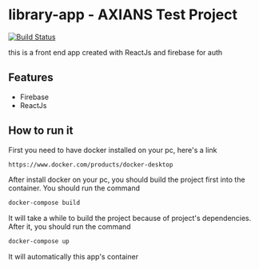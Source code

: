# library-app - AXIANS Test Project

[![Build Status](https://travis-ci.org/joemccann/dillinger.svg?branch=master)](https://github.com/ricardofrosty45/library-app/tree/main)

this is a front end app created with ReactJs and firebase for auth

## Features

- Firebase
- ReactJs


## How to run it
First you need to have docker installed on your pc, here's a link

```sh
https://www.docker.com/products/docker-desktop
```

After install docker on your pc, you should build the project first into the container.
You should run the command

```sh
docker-compose build
```
It will take a while to build the project because of project's dependencies.
After it, you should run the command

```sh
docker-compose up
```

It will automatically this app's container
